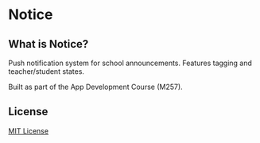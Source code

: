 Notice
======

## What is Notice?

Push notification system for school announcements. Features tagging and teacher/student states.

Built as part of the App Development Course (M257).

## License
[MIT License](LICENSE)
